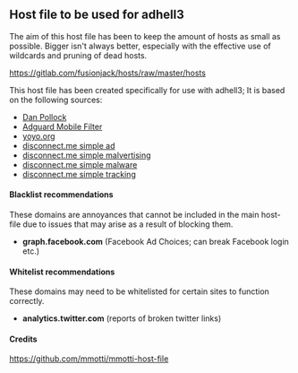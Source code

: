 ## Host file to be used for adhell3

The aim of this host file has been to keep the amount of hosts as small as possible. Bigger isn't always better, especially with the effective use of wildcards and pruning of dead hosts.

https://gitlab.com/fusionjack/hosts/raw/master/hosts

This host file has been created specifically for use with adhell3; It is based on the following sources:

* [Dan Pollock](http://someonewhocares.org/hosts/hosts)
* [Adguard Mobile Filter](https://filters.adtidy.org/extension/chromium/filters/11.txt)
* [yoyo.org](https://pgl.yoyo.org/adservers/serverlist.php?hostformat=hosts&showintro=0)
* [disconnect.me simple ad](https://s3.amazonaws.com/lists.disconnect.me/simple_ad.txt)
* [disconnect.me simple malvertising](https://s3.amazonaws.com/lists.disconnect.me/simple_malvertising.txt)
* [disconnect.me simple malware](https://s3.amazonaws.com/lists.disconnect.me/simple_malware.txt)
* [disconnect.me simple tracking](https://s3.amazonaws.com/lists.disconnect.me/simple_tracking.txt)

#### Blacklist recommendations
These domains are annoyances that cannot be included in the main host-file due to issues that may arise as a result of blocking them.
* **graph.facebook.com** (Facebook Ad Choices; can break Facebook login etc.)

#### Whitelist recommendations
These domains may need to be whitelisted for certain sites to function correctly.
* **analytics.twitter.com** (reports of broken twitter links)

#### Credits
https://github.com/mmotti/mmotti-host-file